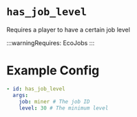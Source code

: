 # `has_job_level`

Requires a player to have a certain job level

:::warningRequires:
EcoJobs
:::

# Example Config
```yaml
- id: has_job_level
  args:
    job: miner # The job ID
    level: 30 # The minimum level
```
